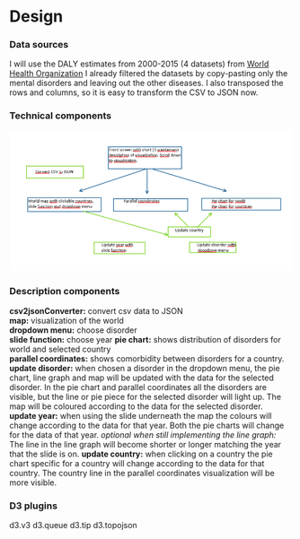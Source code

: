 # Design

### Data sources
I will use the DALY estimates from 2000-2015 (4 datasets) from [World Health Organization](http://www.who.int/healthinfo/global_burden_disease/estimates/en/index2.html)
I already filtered the datasets by copy-pasting only the mental disorders
and leaving out the other diseases. I also transposed the rows and columns, so it
is easy to transform the CSV to JSON now.  

### Technical components

![image](doc/diagram.png)

### Description components
**csv2jsonConverter:** convert csv data to JSON  
**map:** visualization of the world  
**dropdown menu:** choose disorder  
**slide function:** choose year
**pie chart:** shows distribution of disorders for world and selected country  
**parallel coordinates:** shows comorbidity between disorders for a country.   
**update disorder:** when chosen a disorder in the dropdown menu, the pie chart, line
graph and map will be updated with the data for the selected disorder. In the pie
chart and parallel coordinates all the disorders are visible, but the line or pie piece for
the selected disorder will light up. The map will be coloured according to the data
for the selected disorder.  
**update year:** when using the slide underneath the map the colours will change
according to the data for that year. Both the pie charts will change for the data
of that year. *optional when still implementing the line graph:* The line in the
line graph will become shorter or longer matching the year that the slide is on.
**update country:** when clicking on a country the pie chart specific for a country
will change according to the data for that country. The country line in the parallel
coordinates visualization will be more visible.

### D3 plugins
d3.v3
d3.queue
d3.tip
d3.topojson
